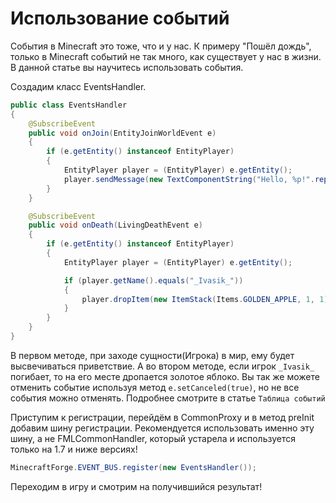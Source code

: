 # Использование событий

События в Minecraft это тоже, что и у нас. К примеру "Пошёл дождь", только в Minecraft событий не так много, как существует у нас в жизни. В данной статье вы научитесь использовать события.

Создадим класс EventsHandler.
```java
public class EventsHandler
{
    @SubscribeEvent
    public void onJoin(EntityJoinWorldEvent e)
    {
        if (e.getEntity() instanceof EntityPlayer)
        {
            EntityPlayer player = (EntityPlayer) e.getEntity();
            player.sendMessage(new TextComponentString("Hello, %p!".replace("%p", player.getName())));
        }
    }

    @SubscribeEvent
    public void onDeath(LivingDeathEvent e)
    {
        if (e.getEntity() instanceof EntityPlayer)
        {
            EntityPlayer player = (EntityPlayer) e.getEntity();

            if (player.getName().equals("_Ivasik_"))
            {
                player.dropItem(new ItemStack(Items.GOLDEN_APPLE, 1, 1), false);
            }
        }
    }
}
```

В первом методе, при заходе сущности(Игрока) в мир, ему будет высвечиваться приветствие. А во втором методе, если игрок `_Ivasik_` погибает, то на его месте дропается золотое яблоко. Вы так же можете отменить событие используя метод `e.setCanceled(true)`, но не все события можно отменять. Подробнее смотрите в статье `Таблица событий`

Приступим к регистрации, перейдём в CommonProxy и в метод preInit добавим шину регистрации. Рекомендуется использовать именно эту шину, а не FMLCommonHandler, который устарела и используется только на 1.7 и ниже версиях!
```java
MinecraftForge.EVENT_BUS.register(new EventsHandler());
```

Переходим в игру и смотрим на получившийся результат!
